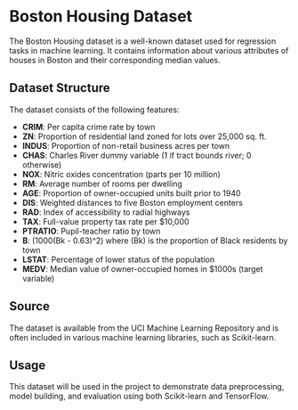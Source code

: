 # Boston Housing Dataset

The Boston Housing dataset is a well-known dataset used for regression tasks in machine learning. It contains information about various attributes of houses in Boston and their corresponding median values.

## Dataset Structure

The dataset consists of the following features:

- **CRIM**: Per capita crime rate by town
- **ZN**: Proportion of residential land zoned for lots over 25,000 sq. ft.
- **INDUS**: Proportion of non-retail business acres per town
- **CHAS**: Charles River dummy variable (1 if tract bounds river; 0 otherwise)
- **NOX**: Nitric oxides concentration (parts per 10 million)
- **RM**: Average number of rooms per dwelling
- **AGE**: Proportion of owner-occupied units built prior to 1940
- **DIS**: Weighted distances to five Boston employment centers
- **RAD**: Index of accessibility to radial highways
- **TAX**: Full-value property tax rate per $10,000
- **PTRATIO**: Pupil-teacher ratio by town
- **B**: \(1000(Bk - 0.63)^2\) where \(Bk\) is the proportion of Black residents by town
- **LSTAT**: Percentage of lower status of the population
- **MEDV**: Median value of owner-occupied homes in $1000s (target variable)

## Source

The dataset is available from the UCI Machine Learning Repository and is often included in various machine learning libraries, such as Scikit-learn.

## Usage

This dataset will be used in the project to demonstrate data preprocessing, model building, and evaluation using both Scikit-learn and TensorFlow.